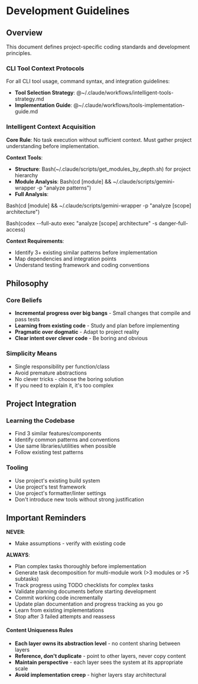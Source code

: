 # Development Guidelines

## Overview

This document defines project-specific coding standards and development principles.
### CLI Tool Context Protocols
For all CLI tool usage, command syntax, and integration guidelines:
- **Tool Selection Strategy**: @~/.claude/workflows/intelligent-tools-strategy.md
- **Implementation Guide**: @~/.claude/workflows/tools-implementation-guide.md

### Intelligent Context Acquisition

**Core Rule**: No task execution without sufficient context. Must gather project understanding before implementation.

**Context Tools**:
- **Structure**: Bash(~/.claude/scripts/get_modules_by_depth.sh) for project hierarchy
- **Module Analysis**: Bash(cd [module] && ~/.claude/scripts/gemini-wrapper -p "analyze patterns")
- **Full Analysis**: 

Bash(cd [module] && ~/.claude/scripts/gemini-wrapper -p "analyze [scope] architecture")

Bash(codex --full-auto exec "analyze [scope] architecture" -s danger-full-access)

**Context Requirements**:
- Identify 3+ existing similar patterns before implementation
- Map dependencies and integration points
- Understand testing framework and coding conventions


## Philosophy

### Core Beliefs

- **Incremental progress over big bangs** - Small changes that compile and pass tests
- **Learning from existing code** - Study and plan before implementing  
- **Pragmatic over dogmatic** - Adapt to project reality
- **Clear intent over clever code** - Be boring and obvious

### Simplicity Means

- Single responsibility per function/class
- Avoid premature abstractions
- No clever tricks - choose the boring solution
- If you need to explain it, it's too complex

## Project Integration

### Learning the Codebase

- Find 3 similar features/components
- Identify common patterns and conventions
- Use same libraries/utilities when possible
- Follow existing test patterns

### Tooling

- Use project's existing build system
- Use project's test framework  
- Use project's formatter/linter settings
- Don't introduce new tools without strong justification

## Important Reminders

**NEVER**:
- Make assumptions - verify with existing code

**ALWAYS**:
- Plan complex tasks thoroughly before implementation
- Generate task decomposition for multi-module work (>3 modules or >5 subtasks)
- Track progress using TODO checklists for complex tasks
- Validate planning documents before starting development
- Commit working code incrementally
- Update plan documentation and progress tracking as you go
- Learn from existing implementations
- Stop after 3 failed attempts and reassess


#### **Content Uniqueness Rules**

- **Each layer owns its abstraction level** - no content sharing between layers
- **Reference, don't duplicate** - point to other layers, never copy content
- **Maintain perspective** - each layer sees the system at its appropriate scale
- **Avoid implementation creep** - higher layers stay architectural

